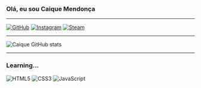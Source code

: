 ### Olá, eu sou Caique Mendonça
<hr>

[![GitHub](https://img.shields.io/badge/GitHub-100000?style=for-the-badge&logo=github&logoColor=white)](https://github.com/Caique-Mendonca)
[![Instagram](https://img.shields.io/badge/Instagram-E4405F?style=for-the-badge&logo=instagram&logoColor=white)](https://www.instagram.com/caique.mendonca/)
[![Steam](https://img.shields.io/badge/Steam-000000?style=for-the-badge&logo=steam&logoColor=white)](https://steamcommunity.com/profiles/76561199426903055/)
<hr>

![Caique GitHub stats](https://github-readme-stats.vercel.app/api?username=Caique-Mendonca&show_icons=true&theme=radical)

<hr>

### Learning...

<div style="diplay: flex;">
    <img alt="HTML5" src="https://img.shields.io/badge/HTML5-E34F26?style=for-the-badge&logo=html5&logoColor=white">
    <img alt="CSS3" src="https://img.shields.io/badge/CSS3-1572B6?style=for-the-badge&logo=css3&logoColor=white">
    <img alt="JavaScript" src="https://img.shields.io/badge/JavaScript-F7DF1E?style=for-the-badge&logo=javascript&logoColor=black">
</div>
